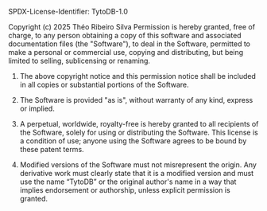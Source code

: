 SPDX-License-Identifier: TytoDB-1.0

Copyright (c) 2025 Théo Ribeiro Silva
Permission is hereby granted, free of charge, to any person obtaining a copy of this software and associated documentation files (the "Software"), to deal in the Software, permitted to make a personal or commercial use, copying and distributing, but being limited to selling, sublicensing or renaming. 

1. The above copyright notice and this permission notice shall be included in all copies or substantial portions of the Software. 

2. The Software is provided "as is", without warranty of any kind, express or implied. 

3. A perpetual, worldwide, royalty-free is hereby granted to all recipients of the Software, solely for using or distributing the Software. This license is a condition of use; anyone using the Software agrees to be bound by these patent terms.

4. Modified versions of the Software must not misrepresent the origin. Any derivative work must clearly state that it is a modified version and must use the name “TytoDB” or the original author's name in a way that implies endorsement or authorship, unless explicit permission is granted.
